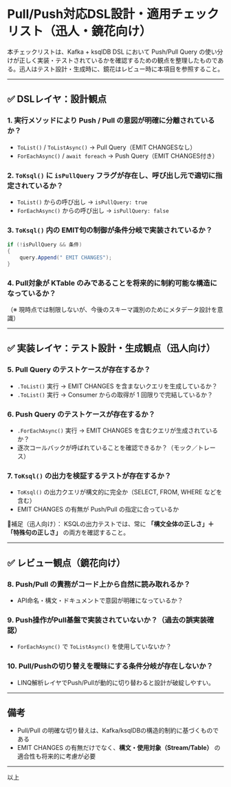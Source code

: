 # Pull/Push対応DSL設計・適用チェックリスト（迅人・鏡花向け）

本チェックリストは、Kafka + ksqlDB DSL において Push/Pull Query の使い分けが正しく実装・テストされているかを確認するための観点を整理したものである。迅人はテスト設計・生成時に、鏡花はレビュー時に本項目を参照すること。

---

## ✅ DSLレイヤ：設計観点

### 1. 実行メソッドにより Push / Pull の意図が明確に分離されているか？

- `ToList()` / `ToListAsync()` → Pull Query（EMIT CHANGESなし）
- `ForEachAsync()` / `await foreach` → Push Query（EMIT CHANGES付き）

### 2. `ToKsql()` に `isPullQuery` フラグが存在し、呼び出し元で適切に指定されているか？

- `ToList()` からの呼び出し → `isPullQuery: true`
- `ForEachAsync()` からの呼び出し → `isPullQuery: false`

### 3. `ToKsql()` 内の EMIT句の制御が条件分岐で実装されているか？

```csharp
if (!isPullQuery && 条件)
{
    query.Append(" EMIT CHANGES");
}
```

### 4. Pull対象が KTable のみであることを将来的に制約可能な構造になっているか？

（※ 現時点では制限しないが、今後のスキーマ識別のためにメタデータ設計を意識）

---

## ✅ 実装レイヤ：テスト設計・生成観点（迅人向け）

### 5. Pull Query のテストケースが存在するか？

- `.ToList()` 実行 → EMIT CHANGES を含まないクエリを生成しているか？
- `.ToList()` 実行 → Consumer からの取得が 1 回限りで完結しているか？

### 6. Push Query のテストケースが存在するか？

- `.ForEachAsync()` 実行 → EMIT CHANGES を含むクエリが生成されているか？
- 逐次コールバックが呼ばれていることを確認できるか？（モック／トレース）

### 7. `ToKsql()` の出力を検証するテストが存在するか？

- `ToKsql()` の出力クエリが構文的に完全か（SELECT, FROM, WHERE などを含む）
- EMIT CHANGES の有無が Push/Pull の指定に合っているか

🧠補足（迅人向け）：
KSQLの出力テストでは、常に **「構文全体の正しさ」＋「特殊句の正しさ」** の両方を確認すること。


---

## ✅ レビュー観点（鏡花向け）

### 8. Push/Pull の責務がコード上から自然に読み取れるか？

- API命名・構文・ドキュメントで意図が明確になっているか？

### 9. Push操作がPull基盤で実装されていないか？（過去の誤実装確認）

- `ForEachAsync()` で `ToListAsync()` を使用していないか？

### 10. Pull/Pushの切り替えを曖昧にする条件分岐が存在しないか？

- LINQ解析レイヤでPush/Pullが動的に切り替わると設計が破綻しやすい。

---

## 備考

- Pull/Pull の明確な切り替えは、Kafka/ksqlDBの構造的制約に基づくものである
- EMIT CHANGES の有無だけでなく、**構文・使用対象（Stream/Table）** の適合性も将来的に考慮が必要

---

以上

